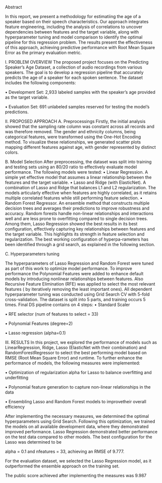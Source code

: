 Abstract

In this report, we present a methodology for estimatiing the age of a speaker based on their speech characteristics. Our approach integrates feature engineering, including the analysis of
correlations to uncover dependencies between features and the target variable, along with hyperparameter tuning and model comparison to identify the optimal pipeline for this regression
problem. The results present the effectiveness of this approach, achieving predictive performance with Root Mean Square Error as the primary evaluation metric.

I. PROBLEM OVERVIEW
The proposed project focuses on the Predicting Speaker’s Age Dataset, a collection of audio recordings from various speakers. The goal is to develop a regression pipeline that
accurately predicts the age of a speaker for each spoken sentence. The dataset includes the following components:

• Development Set: 2,933 labeled samples with the speaker’s age provided as the target variable.

• Evaluation Set: 691 unlabeled samples reserved for testing the model’s predictions.

II. PROPOSED APPROACH
A. Preprocessings
Firstly, the initial analysis showed that the sampling rate column was constant across all records and was therefore removed. The gender and ethnicity columns, being categorical features, were transformed using the One-Hot Encoding method. To visualize these relationships, we generated scatter plots mapping different features against age, with gender represented by distinct colors. 

B. Model Selection
After preprocessing, the dataset was split into training and testing sets using an 80/20 ratio to effectively evaluate model performance. The following models were tested:
• Linear Regression. A simple yet effective model that assumes a linear relationship between the features and the target variable.
• Lasso and Ridge (with ElasticNet). A combination of Lasso and Ridge that balances L1 and L2 regularization. The models articularly effective when features are highly
correlated, as it retains multiple correlated features while still performing feature selection.
• Random Forest Regressor. An ensemble method that constructs multiple decision trees and averages their predictions to improve robustness and accuracy. Random forests handle non-linear relationships and interactions well and are less prone to overfitting compared to single decision trees.
Among them, Lasso Regression showed the best results in its best configuration, effectively capturing key relationships between features and the target variable. This highlights its
strength in feature selection and regularization. The best working configuration of hyperpa-rameters has been identified through a grid search, as explained in the following section.

C. Hyperparameters tuning

The hyperparameters of Lasso Regression and Random Forest were tuned as part of this work to optimize model performance. To improve performance the Polynomial Features were added to enhance default models by introducing nonlinear relationships between features. Also Recursive Feature Elimination (RFE) was applied to select the most relevant features ( by iteratively removing the least important ones). All
dependent hyperparameter tuning was conducted using Grid Search CV with 5-fold cross-validation. The dataset is split into 5 parts, and training occurs 5 times. Final DS pipeline contains on 4 steps:
• Standard Scaler

• RFE selector (num of features to select = 33)

• Polynomial Features (degree=2)

• Lasso regression (alpha=0.1)

III. RESULTS
In this project, we explored the performance of models such as LinearRegression, Ridge, Lasso (ElasticNet with their combination) and RandomForestRegressor to select the best performing model based on RMSE (Root Mean Square Error) and runtime. To further enhance the performance of models, the following measures were implemented:

• Optimization of regularization alpha for Lasso to balance
overfitting and underfitting

• Polynomial feature generation to capture non-linear relationships in the data

• Ensembling Lasso and Random Forest models to improvetheir overall efficiency

After implementing the necessary measures, we determined the optimal hyperparameters using Grid Search. Following this
optimization, we trained the models on all available development data, where they demonstrated improved performance.
Lasso Regression demonstrated better performance on the test data compared to other models. The best configuration for the Lasso was determined to be

alpha = 0.1 and nfeatures = 33, achieving an RMSE of 9.777.

For the evaluation dataset, we selected the Lasso Regression model, as it outperformed the ensemble approach on the training set. 

The public score achieved after implementing the measures was 9.987
